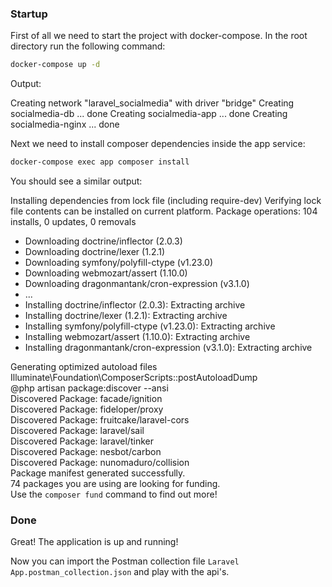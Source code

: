 ### Startup

First of all we need to start the project with docker-compose. In the root directory run the following command:

```sh
docker-compose up -d
```

Output:

Creating network "laravel_socialmedia" with driver "bridge"
Creating socialmedia-db      ... done
Creating socialmedia-app    ... done
Creating socialmedia-nginx ... done

Next we need to install composer dependencies inside the app service:

```sh
docker-compose exec app composer install
```

You should see a similar output:

Installing dependencies from lock file (including require-dev)
Verifying lock file contents can be installed on current platform.
Package operations: 104 installs, 0 updates, 0 removals

  - Downloading doctrine/inflector (2.0.3)
  - Downloading doctrine/lexer (1.2.1)
  - Downloading symfony/polyfill-ctype (v1.23.0)
  - Downloading webmozart/assert (1.10.0)
  - Downloading dragonmantank/cron-expression (v3.1.0)
  - ...
  - Installing doctrine/inflector (2.0.3): Extracting archive
  - Installing doctrine/lexer (1.2.1): Extracting archive
  - Installing symfony/polyfill-ctype (v1.23.0): Extracting archive
  - Installing webmozart/assert (1.10.0): Extracting archive
  - Installing dragonmantank/cron-expression (v3.1.0): Extracting archive

Generating optimized autoload files<br>
Illuminate\Foundation\ComposerScripts::postAutoloadDump<br>
@php artisan package:discover --ansi<br>
Discovered Package: facade/ignition<br>
Discovered Package: fideloper/proxy<br>
Discovered Package: fruitcake/laravel-cors<br>
Discovered Package: laravel/sail<br>
Discovered Package: laravel/tinker<br>
Discovered Package: nesbot/carbon<br>
Discovered Package: nunomaduro/collision<br>
Package manifest generated successfully.<br>
74 packages you are using are looking for funding.<br>
Use the `composer fund` command to find out more!<br>

### Done

Great! The application is up and running!

Now you can import the Postman collection file `Laravel App.postman_collection.json` and play with the api's.
